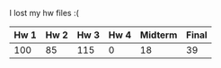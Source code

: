I lost my hw files :(


|   Hw 1  |   Hw 2   |   Hw 3   |   Hw 4  |   Midterm   |   Final  |
|---------|----------|----------|---------|-------------|----------|
|   100   |    85    |    115   |    0    |      18     |    39    |
